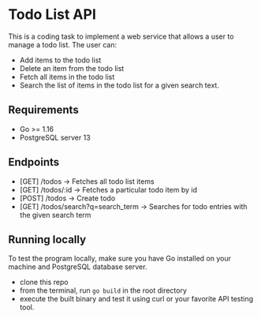 # Todo List API
This is a coding task to implement a web service that allows a user to manage a todo list. The user can:
- Add items to the todo list
- Delete an item from the todo list
- Fetch all items in the todo list
- Search the list of items in the todo list for a given search text.

## Requirements
- Go >= 1.16
- PostgreSQL server 13

## Endpoints
- [GET] /todos -> Fetches all todo list items
- [GET] /todos/:id -> Fetches a particular todo item by id
- [POST] /todos -> Create todo
- [GET] /todos/search?q=search_term -> Searches for todo entries with the given search term

## Running locally
To test the program locally, make sure you have Go installed on your machine and PostgreSQL database server.
- clone this repo
- from the terminal, run `go build` in the root directory
- execute the built binary and test it using curl or your favorite API testing tool. 


